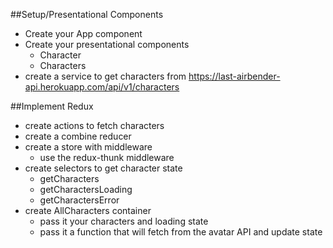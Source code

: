 ##Setup/Presentational Components
* Create your App component
* Create your presentational components
  - Character
  - Characters
* create a service to get characters from https://last-airbender-api.herokuapp.com/api/v1/characters

##Implement Redux
* create actions to fetch characters
* create a combine reducer
* create a store with middleware
  - use the redux-thunk middleware
* create selectors to get character state
  - getCharacters
  - getCharactersLoading
  - getCharactersError
* create AllCharacters container
  - pass it your characters and loading state
  - pass it a function that will fetch from the avatar API and update state
